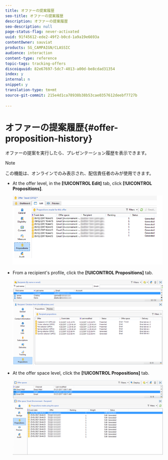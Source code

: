 ```yaml
---
title: オファーの提案履歴
seo-title: オファーの提案履歴
description: オファーの提案履歴
seo-description: null
page-status-flag: never-activated
uuid: 91f45612-ede2-49f2-b0cd-1a9a19e6693a
contentOwner: sauviat
products: SG_CAMPAIGN/CLASSIC
audience: interaction
content-type: reference
topic-tags: tracking-offers
discoiquuid: 82e67697-5dc7-4013-a00d-be8cdad31354
index: y
internal: n
snippet: y
translation-type: tm+mt
source-git-commit: 215e4d1ca78938b38b53cae0357612deebf7727b

---
```



# オファーの提案履歴{#offer-proposition-history}

オファーの提案を実行したら、プレゼンテーション履歴を表示できます。

>[!NOTE]
>
>この機能は、オンラインでのみ表示され、配信責任者のみが使用できます。

* At the offer level, in the **[!UICONTROL Edit]** tab, click **[!UICONTROL Propositions]**.

   ![](assets/offer_followup_006.png)

* From a recipient&#39;s profile, click the **[!UICONTROL Propositions]** tab.

   ![](assets/offer_followup_002.png)

* At the offer space level, click the **[!UICONTROL Propositions]** tab.

   ![](assets/offer_space_prop_001_b.png)

